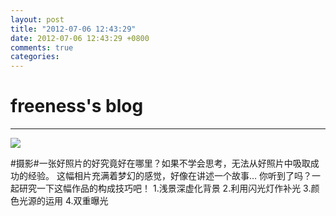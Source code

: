 ```yaml
---
layout: post
title: "2012-07-06 12:43:29"
date: 2012-07-06 12:43:29 +0800
comments: true
categories: 
---
```


# freeness's blog

----------

![](http://okqmqrbgo.bkt.clouddn.com/201207061243291.jpg)

>
\#摄影\#一张好照片的好究竟好在哪里？如果不学会思考，无法从好照片中吸取成功的经验。
这幅相片充满着梦幻的感觉，好像在讲述一个故事… 你听到了吗？一起研究一下这幅作品的构成技巧吧！
1.浅景深虚化背景
2.利用闪光灯作补光
3.颜色光源的运用
4.双重曝光